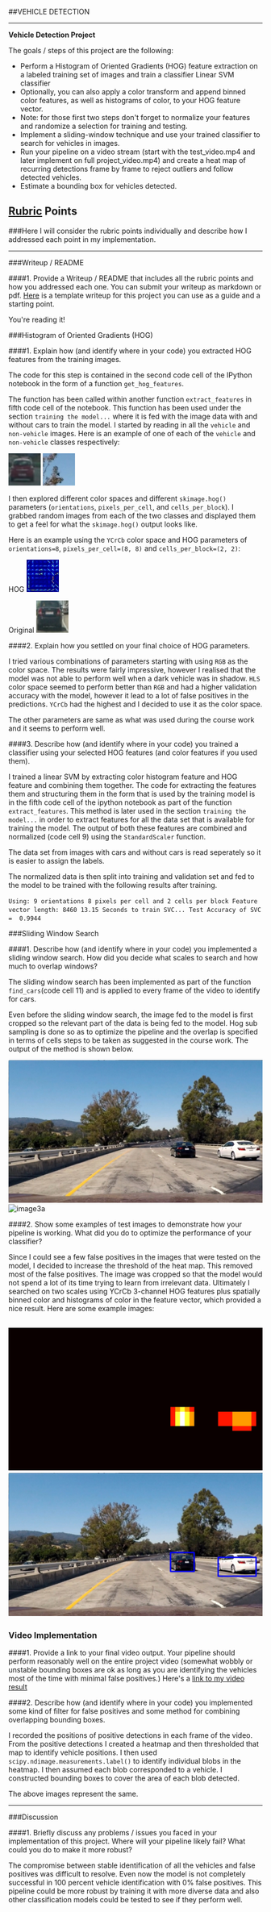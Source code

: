 ##VEHICLE DETECTION

---

**Vehicle Detection Project**

The goals / steps of this project are the following:

* Perform a Histogram of Oriented Gradients (HOG) feature extraction on a labeled training set of images and train a classifier Linear SVM classifier
* Optionally, you can also apply a color transform and append binned color features, as well as histograms of color, to your HOG feature vector. 
* Note: for those first two steps don't forget to normalize your features and randomize a selection for training and testing.
* Implement a sliding-window technique and use your trained classifier to search for vehicles in images.
* Run your pipeline on a video stream (start with the test_video.mp4 and later implement on full project_video.mp4) and create a heat map of recurring detections frame by frame to reject outliers and follow detected vehicles.
* Estimate a bounding box for vehicles detected.

[//]: # (Image References)
[image1]: ./examples/car.png
[image1a]: ./examples/noncar.png
[image2]: ./examples/hog.jpg
[image2a]: ./examples/original.png
[image3]: ./examples/test1.jpg
[image3a]: ./examples/rectangle.jpg
[image4]: ./examples/heatmap.jpg
[image5]: ./examples/output.jpg
[image6]: ./examples/labels_map.png
[image7]: ./examples/output_bboxes.png
[video1]: ./project_video.mp4

## [Rubric](https://review.udacity.com/#!/rubrics/513/view) Points
###Here I will consider the rubric points individually and describe how I addressed each point in my implementation.  

---
###Writeup / README

####1. Provide a Writeup / README that includes all the rubric points and how you addressed each one.  You can submit your writeup as markdown or pdf.  [Here](https://github.com/udacity/CarND-Vehicle-Detection/blob/master/writeup_template.md) is a template writeup for this project you can use as a guide and a starting point.  

You're reading it!

###Histogram of Oriented Gradients (HOG)

####1. Explain how (and identify where in your code) you extracted HOG features from the training images.

The code for this step is contained in the second code cell of the IPython notebook in the form of a function
`get_hog_features`.  

The function has been called within another function `extract_features` in fifth code cell of the notebook. This function has been used under
the section `training the model...` where it is fed with the image data with and without cars to train the model.
I started by reading in all the `vehicle` and `non-vehicle` images.  Here is an example of one of each of the `vehicle` and `non-vehicle` classes respectively:

![image1]
![image1a]

I then explored different color spaces and different `skimage.hog()` parameters (`orientations`, `pixels_per_cell`, and `cells_per_block`).  I grabbed random images from each of the two classes and displayed them to get a feel for what the `skimage.hog()` output looks like.

Here is an example using the `YCrCb` color space and HOG parameters of `orientations=8`, `pixels_per_cell=(8, 8)` and `cells_per_block=(2, 2)`:

HOG
![image2]

Original
![image2a]

####2. Explain how you settled on your final choice of HOG parameters.

I tried various combinations of parameters starting with using `RGB` as the color space. The results were fairly impressive, however I realised that the model was not able to perform well when a dark vehicle was in shadow. `HLS` color space seemed to perform better than `RGB` and had a higher validation accuracy with the model, however it lead to a lot of false positives in the predictions. `YCrCb` had the highest and I decided to use it as the color space.

The other parameters are same as what was used during the course work and it seems to perform well.

####3. Describe how (and identify where in your code) you trained a classifier using your selected HOG features (and color features if you used them).


I trained a linear SVM by extracting color histogram feature and HOG feature and combining them together. The code for extracting the features them and structuring them in the form that is used by the training model is in the fifth code cell of the ipython notebook as part of the function `extract_features`. This method is later used in the section `training the model...` in order to extract features for all the data set that is available for training the model. The output of both these features are combined and normalized (code cell 9) using the `StandardScaler` function.

The data set from images with cars and without cars is read seperately so it is easier to assign the labels.

The normalized data is then split into training and validation set and fed to the model to be trained with the following results after training.


`Using: 9 orientations 8 pixels per cell and 2 cells per block
Feature vector length: 8460
13.15 Seconds to train SVC...
Test Accuracy of SVC =  0.9944`



###Sliding Window Search

####1. Describe how (and identify where in your code) you implemented a sliding window search.  How did you decide what scales to search and how much to overlap windows?

The sliding window search has been implemented as part of the function `find_cars`(code cell 11) and is applied to every frame of the video to identify for cars.


Even before the sliding window search, the image fed to the model is first cropped so the relevant part of the data is being fed to the model. Hog sub sampling is done so as to optimize the pipeline and the overlap is specified in terms of cells steps to be taken as suggested in the course work. The output of the method is shown below.

![image3]
![image3a]

####2. Show some examples of test images to demonstrate how your pipeline is working.  What did you do to optimize the performance of your classifier?

Since I could see a few false positives in the images that were tested on the model, I decided to increase the threshold of the heat map. This removed most of the false positives. The image was cropped so that the model would not spend a lot of its time trying to learn from irrelevant data.
Ultimately I searched on two scales using YCrCb 3-channel HOG features plus spatially binned color and histograms of color in the feature vector, which provided a nice result.  Here are some example images:

![image4]
![image5]
---

### Video Implementation

####1. Provide a link to your final video output.  Your pipeline should perform reasonably well on the entire project video (somewhat wobbly or unstable bounding boxes are ok as long as you are identifying the vehicles most of the time with minimal false positives.)
Here's a [link to my video result](./project_video.mp4)


####2. Describe how (and identify where in your code) you implemented some kind of filter for false positives and some method for combining overlapping bounding boxes.

I recorded the positions of positive detections in each frame of the video.  From the positive detections I created a heatmap and then thresholded that map to identify vehicle positions.  I then used `scipy.ndimage.measurements.label()` to identify individual blobs in the heatmap.  I then assumed each blob corresponded to a vehicle.  I constructed bounding boxes to cover the area of each blob detected.  

The above images represent the same.





---

###Discussion

####1. Briefly discuss any problems / issues you faced in your implementation of this project.  Where will your pipeline likely fail?  What could you do to make it more robust?

The compromise between stable identification of all the vehicles and false positives was difficult to resolve. Even now the model is not completely successful in 100 percent vehicle identification with 0% false positives. This pipeline could be more robust by training it with more diverse data and also other classification models could be tested to see if they perform well.  

